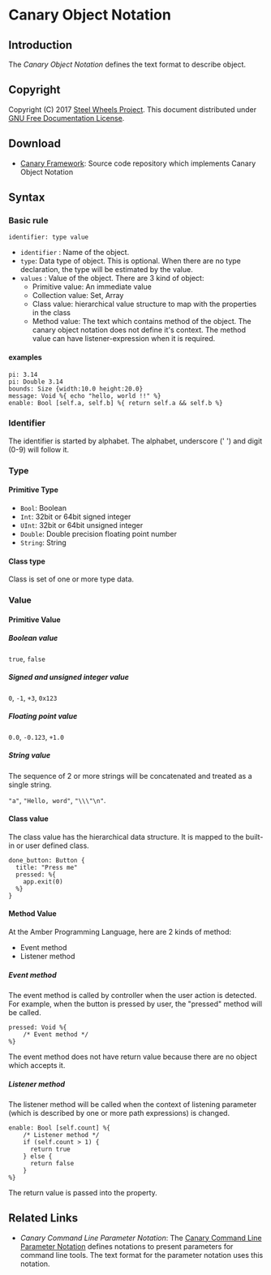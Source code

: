 # Canary Object Notation

## Introduction
The *Canary Object Notation* defines the text format to describe object.

## Copyright
Copyright (C) 2017 [Steel Wheels Project](http://steelwheels.github.io). This document distributed under
[GNU Free Documentation License](https://www.gnu.org/licenses/fdl-1.3.en.html).

## Download
- [Canary Framework](https://github.com/steelwheels/Canary): Source code repository which implements Canary Object Notation

## Syntax
### Basic rule
`identifier: type value`
- `identifier` : Name of the object.
- `type`: Data type of object. This is optional. When there are no type declaration, the type will be estimated by the value.
- `values` : Value of the object. There are 3 kind of object:
  * Primitive value: An immediate value
  * Collection value: Set, Array
  * Class value: hierarchical value structure to map with the properties in the class
  * Method value: The text which contains method of the object. The canary object notation does not define it's context. The method value can have listener-expression when it is required.

#### examples
````
pi: 3.14
pi: Double 3.14
bounds: Size {width:10.0 height:20.0}
message: Void %{ echo "hello, world !!" %}
enable: Bool [self.a, self.b] %{ return self.a && self.b %}
````

### Identifier
The identifier is started by alphabet. The alphabet, underscore (' ') and digit (0-9)
will follow it.

### Type
#### Primitive Type
* `Bool`: Boolean
* `Int`: 32bit or 64bit signed integer
* `UInt`: 32bit or 64bit unsigned integer
* `Double`:  Double precision floating point number
* `String`: String

#### Class type
Class is set of one or more type data.

### Value
#### Primitive Value
##### Boolean value
`true`, `false`

##### Signed and unsigned integer value
`0`, `-1`, `+3`, `0x123`

##### Floating point value
`0.0`, `-0.123`, `+1.0`

##### String value
The sequence of 2 or more strings will be concatenated and treated as a single string.

``"a"``, ``"Hello, word"``, `"\\\"\n"`.

#### Class value
The class value has the hierarchical data structure. It is mapped to the built-in or user defined class.
````
done_button: Button {
  title: "Press me"
  pressed: %{
    app.exit(0)
  %}
}
````

#### Method Value
At the Amber Programming Language, here are 2 kinds of method:
* Event method
* Listener method

##### Event method
The event method is called by controller when the user action is detected. For example, when the button is pressed by user, the "pressed" method will be called.
````
pressed: Void %{
    /* Event method */
%}
````

The event method does not have return value because there are no object which accepts it.

##### Listener method
The listener method will be called when the context of listening parameter (which is described by one or more path expressions) is changed.
````
enable: Bool [self.count] %{
    /* Listener method */
    if (self.count > 1) {
      return true
    } else {
      return false
    }
%}
````
The return value is passed into the property.

## Related Links
* *Canary Command Line Parameter Notation*: The [Canary Command Line Parameter Notation](https://github.com/steelwheels/Canary/blob/master/Document/CanaryParameter.md) defines notations to present parameters for command line tools. The text format for the parameter notation uses this notation.
